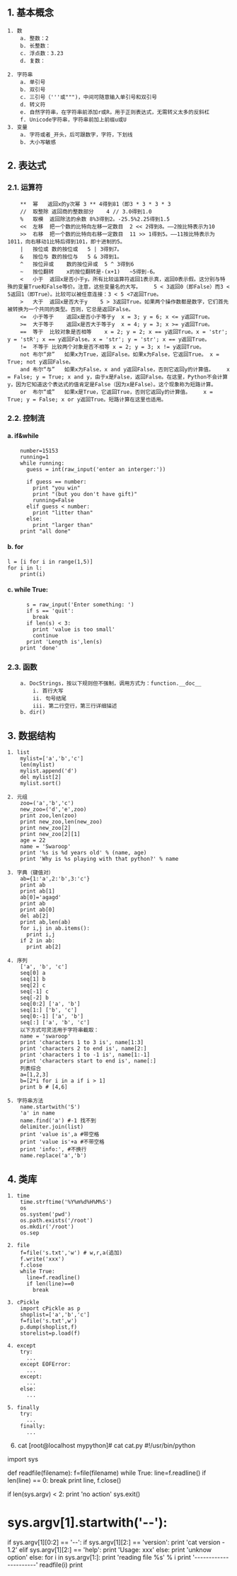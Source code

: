 ## 1. 基本概念
	1. 数
		a. 整数：2
		b. 长整数：
		c. 浮点数：3.23
		d. 复数：

	2. 字符串
		a. 单引号
		b. 双引号
		c. 三引号（'''或""")，中间可随意输入单引号和双引号
		d. 转义符
		e. 自然字符串，在字符串前添加r或R，用于正则表达式，无需转义太多的反斜杠
		f. Unicode字符串，字符串前加上前缀u或U
	3. 变量
		a. 字符或者_开头，后可跟数字，字符，下划线
		b. 大小写敏感
    

## 2. 表达式
### 2.1. 运算符
		**	幂	返回x的y次幂	3 ** 4得到81（即3 * 3 * 3 * 3
		//	取整除	返回商的整数部分	4 // 3.0得到1.0
		%	取模	返回除法的余数	8%3得到2。-25.5%2.25得到1.5
		<<	左移	把一个数的比特向左移一定数目	2 << 2得到8。——2按比特表示为10
		>> 	右移	把一个数的比特向右移一定数目	11 >> 1得到5。——11按比特表示为1011，向右移动1比特后得到101，即十进制的5。
		|	按位或	数的按位或	5 | 3得到7。
		&	按位与	数的按位与	5 & 3得到1。	
		^	按位异或	数的按位异或	5 ^ 3得到6
		~	按位翻转	x的按位翻转是-(x+1)	~5得到-6。
		<	小于	返回x是否小于y。所有比较运算符返回1表示真，返回0表示假。这分别与特殊的变量True和False等价。注意，这些变量名的大写。	5 < 3返回0（即False）而3 < 5返回1（即True）。比较可以被任意连接：3 < 5 <7返回True。
		>	大于	返回x是否大于y	5 > 3返回True。如果两个操作数都是数字，它们首先被转换为一个共同的类型。否则，它总是返回False。
		<=	小于等于	返回x是否小于等于y	x = 3; y = 6; x <= y返回True。
		>=	大于等于	返回x是否大于等于y	x = 4; y = 3; x >= y返回True。
		==	等于	比较对象是否相等	x = 2; y = 2; x == y返回True。x = 'str'; y = 'stR'; x == y返回False。x = 'str'; y = 'str'; x == y返回True。
		!=	不等于	比较两个对象是否不相等	x = 2; y = 3; x != y返回True。
		not	布尔“非”	如果x为True，返回False。如果x为False，它返回True。	x = True; not y返回False。
		and	布尔“与”	如果x为False，x and y返回False，否则它返回y的计算值。	x = False; y = True; x and y，由于x是False，返回False。在这里，Python不会计算y，因为它知道这个表达式的值肯定是False（因为x是False）。这个现象称为短路计算。
		or	布尔“或”	如果x是True，它返回True，否则它返回y的计算值。	x = True; y = False; x or y返回True。短路计算在这里也适用。

### 2.2. 控制流
#### a. if&while
		number=15153
		running=1
		while running:
		  guess = int(raw_input('enter an interger:'))
		
		  if guess == number:
		    print "you win"
		    print "(but you don't have gift)"
		    running=False
		  elif guess < number:
		    print "litter than"
		  else:
		    print "larger than"
		print "all done"
		
#### b. for
```
l = [i for i in range(1,5)] 
for i in l:
    print(i)
```

		
#### c. while True:
		  s = raw_input('Enter something: ')
		  if s == 'quit':
		    break
		  if len(s) < 3:
		    print 'value is too small'
		    continue
		  print 'Length is',len(s)
		print 'done'
		
### 2.3. 函数
		a. DocStrings，按以下规则但不强制，调用方式为：function.__doc__
			i. 首行大写
			ii. 句号结尾
			iii. 第二行空行，第三行详细描述
		b. dir()
		
## 3. 数据结构
	1. list
		mylist=['a','b','c']
		len(mylist)
		mylist.append('d')
		del mylist[2]
		mylist.sort()

	2. 元组
		zoo=('a','b','c')
		new_zoo=('d','e',zoo)
		print zoo,len(zoo)
		print new_zoo,len(new_zoo)
		print new_zoo[2]
		print new_zoo[2][1]
		age = 22
		name = 'Swaroop'
		print '%s is %d years old' % (name, age)
		print 'Why is %s playing with that python?' % name

	3. 字典（键值对）
		ab={1:'a',2:'b',3:'c'}
		print ab
		print ab[1]
		ab[0]='agagd'
		print ab
		print ab[0]
		del ab[2]
		print ab,len(ab)
		for i,j in ab.items():
		  print i,j
		if 2 in ab:
		  print ab[2]

	4. 序列
		['a', 'b', 'c']
		seq[0] a
		seq[1] b
		seq[2] c
		seq[-1] c
		seq[-2] b
		seq[0:2] ['a', 'b']
		seq[1:] ['b', 'c']
		seq[0:-1] ['a', 'b']
		seq[:] ['a', 'b', 'c']
		以下方式可灵活用于字符串截取：
		name = 'swaroop'
		print 'characters 1 to 3 is', name[1:3]
		print 'characters 2 to end is', name[2:]
		print 'characters 1 to -1 is', name[1:-1]
		print 'characters start to end is', name[:]
		列表综合
		a=[1,2,3]
		b=[2*i for i in a if i > 1]
		print b # [4,6]

	5. 字符串方法
		name.startwith('S')
		'a' in name
		name.find('a') #-1 找不到
		delimiter.join(list)
		print 'value is',a #带空格
		print 'value is'+a #不带空格
		print 'info:', #不换行
		name.replace('a','b')

## 4. 类库
	1. time
		time.strftime('%Y%m%d%H%M%S')
		os
		os.system('pwd')
		os.path.exists('/root')
		os.mkdir('/root')
		os.sep

	2. file
		f=file('s.txt','w') # w,r,a(追加)
		f.write('xxx')
		f.close
		while True:
		  line=f.readline()
		  if len(line)==0
		    break

	3. cPickle
		import cPickle as p
		shoplist=['a','b','c']
		f=file('s.txt',w')
		p.dump(shoplist,f)
		storelist=p.load(f)

	4. except
		try:
		  ...
		except EOFError:
		  ...
		except:
		  ...
		else:
		  ...

	5. finally
		try:
		  ...
		finally:
		  ...

  6. cat
[root@localhost mypython]# cat cat.py
#!/usr/bin/python

import sys

def readfile(filename):
  f=file(filename)
  while True:
    line=f.readline()
    if len(line) == 0:
      break 
    print line,
  f.close()

if len(sys.argv) < 2:
  print 'no action'
  sys.exit()

# sys.argv[1].startwith('--'):
if sys.argv[1][0:2] == '--':
  if sys.argv[1][2:] == 'version':
    print 'cat version - 1.2'
  elif sys.argv[1][2:] == 'help':
    print 'Usage: xxx'
  else:
    print 'unknow option'
else:
  for i in sys.argv[1:]:
    print 'reading file %s' % i
    print '----------------------'
    readfile(i)
    print

